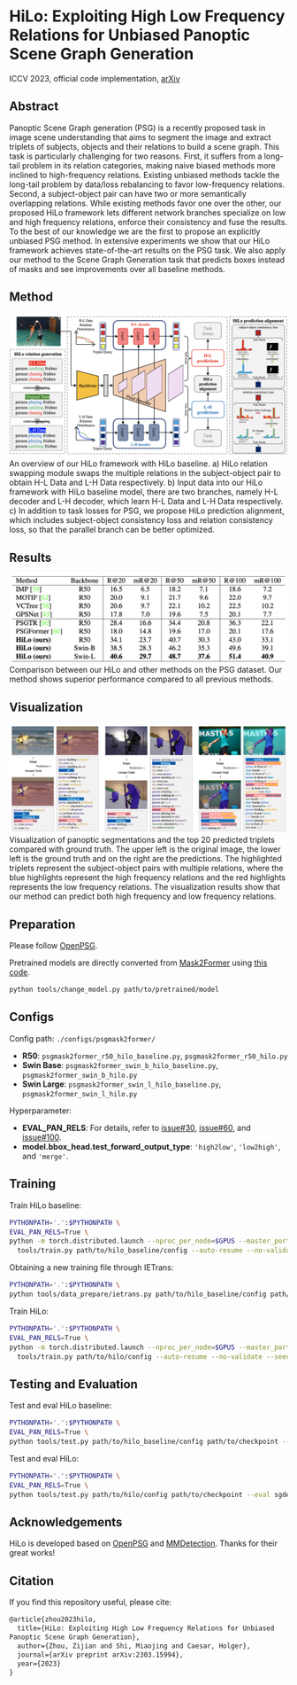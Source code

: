 # HiLo: Exploiting High Low Frequency Relations for Unbiased Panoptic Scene Graph Generation

ICCV 2023, official code implementation, [arXiv](https://arxiv.org/abs/2303.15994)

## Abstract
Panoptic Scene Graph generation (PSG) is a recently proposed task in image scene understanding that aims to segment the image and extract triplets of subjects, objects and their relations to build a scene graph.
This task is particularly challenging for two reasons. 
First, it suffers from a long-tail problem in its relation categories, making naive biased methods more inclined to high-frequency relations.
Existing unbiased methods tackle the long-tail problem by data/loss rebalancing to favor low-frequency relations.
Second, a subject-object pair can have two or more semantically overlapping relations.
While existing methods favor one over the other, our proposed HiLo framework lets different network branches specialize on low and high frequency relations, enforce their consistency and fuse the results.
To the best of our knowledge we are the first to propose an explicitly unbiased PSG method.
In extensive experiments we show that our HiLo framework achieves state-of-the-art results on the PSG task. We also apply our method to the Scene Graph Generation task that predicts boxes instead of masks and see improvements over all baseline methods.

## Method
![hilo_overview](assets/hilo_overview.png)
An overview of our HiLo framework with HiLo baseline.
a) HiLo relation swapping module swaps the multiple relations in the subject-object pair to obtain H-L Data and L-H Data respectively.
b) Input data into our HiLo framework with HiLo baseline model, there are two branches, namely H-L decoder and L-H decoder, which learn H-L Data and L-H Data respectively.
c) In addition to task losses for PSG, we propose HiLo prediction alignment, which includes subject-object consistency loss and relation consistency loss, so that the parallel branch can be better optimized.

## Results
![hilo_results](assets/hilo_results.png)
Comparison between our HiLo and other methods on the PSG dataset. Our method shows superior performance compared to all previous methods.

## Visualization
![visual_results](assets/visual_results.png)
Visualization of panoptic segmentations and the top 20 predicted triplets compared with ground truth. The upper left is the original image, the lower left is the ground truth and on the right are the predictions. The highlighted triplets represent the subject-object pairs with multiple relations, where the blue highlights represent the high frequency relations and the red highlights represents the low frequency relations. The visualization results show that our method can predict both high frequency and low frequency relations.

## Preparation

Please follow [OpenPSG](https://github.com/Jingkang50/OpenPSG#get-started).

Pretrained models are directly converted from [Mask2Former](https://github.com/open-mmlab/mmdetection/tree/main/configs/mask2former) using [this code](./tools/change_model.py).
```.bash
python tools/change_model.py path/to/pretrained/model
```

## Configs
Config path: `./configs/psgmask2former/`
- **R50**: `psgmask2former_r50_hilo_baseline.py`, `psgmask2former_r50_hilo.py`
- **Swin Base**: `psgmask2former_swin_b_hilo_baseline.py`, `psgmask2former_swin_b_hilo.py`
- **Swin Large**: `psgmask2former_swin_l_hilo_baseline.py`, `psgmask2former_swin_l_hilo.py`

Hyperparameter:

- **EVAL_PAN_RELS**: For details, refer to [issue#30](https://github.com/Jingkang50/OpenPSG/issues/30), [issue#60](https://github.com/Jingkang50/OpenPSG/issues/60), and [issue#100](https://github.com/Jingkang50/OpenPSG/issues/100).
- **model.bbox_head.test_forward_output_type**: `'high2low'`, `'low2high'`, and `'merge'`.

## Training
Train HiLo baseline:
```.bash
PYTHONPATH='.':$PYTHONPATH \
EVAL_PAN_RELS=True \
python -m torch.distributed.launch --nproc_per_node=$GPUS --master_port=$PORT \
  tools/train.py path/to/hilo_baseline/config --auto-resume --no-validate --seed 666 --launcher pytorch
```

Obtaining a new training file through IETrans:
```.bash
PYTHONPATH='.':$PYTHONPATH \
python tools/data_prepare/ietrans.py path/to/hilo_baseline/config path/to/checkpoint path/to/output
```

Train HiLo:
```.bash
PYTHONPATH='.':$PYTHONPATH \
EVAL_PAN_RELS=True \
python -m torch.distributed.launch --nproc_per_node=$GPUS --master_port=$PORT \
  tools/train.py path/to/hilo/config --auto-resume --no-validate --seed 666 --launcher pytorch
```

## Testing and Evaluation

Test and eval HiLo baseline:
```.bash
PYTHONPATH='.':$PYTHONPATH \
EVAL_PAN_RELS=True \
python tools/test.py path/to/hilo_baseline/config path/to/checkpoint --eval sgdet_PQ
```

Test and eval HiLo:
```.bash
PYTHONPATH='.':$PYTHONPATH \
EVAL_PAN_RELS=True \
python tools/test.py path/to/hilo/config path/to/checkpoint --eval sgdet_PQ --cfg-options model.bbox_head.test_forward_output_type='merge'
```

## Acknowledgements
HiLo is developed based on [OpenPSG](https://github.com/Jingkang50/OpenPSG) and [MMDetection](https://github.com/open-mmlab/mmdetection). Thanks for their great works!

## Citation
If you find this repository useful, please cite:

```
@article{zhou2023hilo,
  title={HiLo: Exploiting High Low Frequency Relations for Unbiased Panoptic Scene Graph Generation},
  author={Zhou, Zijian and Shi, Miaojing and Caesar, Holger},
  journal={arXiv preprint arXiv:2303.15994},
  year={2023}
}
```